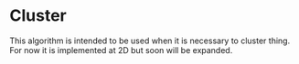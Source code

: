 # Cluster


This algorithm is intended to be used when it is necessary to cluster thing. 
For now it is implemented at 2D but soon will be expanded.
